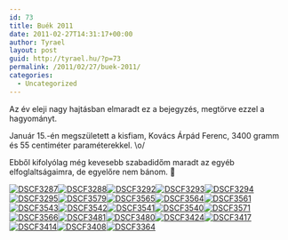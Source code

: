 ```yaml
---
id: 73
title: Buék 2011
date: 2011-02-27T14:31:17+00:00
author: Tyrael
layout: post
guid: http://tyrael.hu/?p=73
permalink: /2011/02/27/buek-2011/
categories:
  - Uncategorized
---
```

Az év eleji nagy hajtásban elmaradt ez a bejegyzés, megtörve ezzel a hagyományt.

Január 15.-én megszületett a kisfiam, Kovács Árpád Ferenc, 3400 gramm és 55 centiméter paraméterekkel. \o/

Ebből kifolyólag még kevesebb szabadidőm maradt az egyéb elfoglaltságaimra, de egyelőre nem bánom. 🙂

<p class="flickrTag_container">
  <a href="http://www.flickr.com/photos/58358067@N07/5358175398/in/set-72157625705301007/" class="flickr"><img src="http://farm6.static.flickr.com/5122/5358175398_8209c0cee0_s.jpg" alt="DSCF3287" class="flickr square set" /></a><a href="http://www.flickr.com/photos/58358067@N07/5358175422/in/set-72157625705301007/" class="flickr"><img src="http://farm6.static.flickr.com/5129/5358175422_70712ff42e_s.jpg" alt="DSCF3288" class="flickr square set" /></a><a href="http://www.flickr.com/photos/58358067@N07/5358175438/in/set-72157625705301007/" class="flickr"><img src="http://farm6.static.flickr.com/5206/5358175438_7103d1a298_s.jpg" alt="DSCF3292" class="flickr square set" /></a><a href="http://www.flickr.com/photos/58358067@N07/5358175454/in/set-72157625705301007/" class="flickr"><img src="http://farm6.static.flickr.com/5245/5358175454_d5cba64509_s.jpg" alt="DSCF3293" class="flickr square set" /></a><a href="http://www.flickr.com/photos/58358067@N07/5358175462/in/set-72157625705301007/" class="flickr"><img src="http://farm6.static.flickr.com/5204/5358175462_ec6c339580_s.jpg" alt="DSCF3294" class="flickr square set" /></a><a href="http://www.flickr.com/photos/58358067@N07/5358175474/in/set-72157625705301007/" class="flickr"><img src="http://farm6.static.flickr.com/5002/5358175474_f67f009474_s.jpg" alt="DSCF3295" class="flickr square set" /></a><a href="http://www.flickr.com/photos/58358067@N07/5442103806/in/set-72157625705301007/" class="flickr"><img src="http://farm5.static.flickr.com/4080/5442103806_2eacf570ab_s.jpg" alt="DSCF3579" class="flickr square set" /></a><a href="http://www.flickr.com/photos/58358067@N07/5442104444/in/set-72157625705301007/" class="flickr"><img src="http://farm5.static.flickr.com/4138/5442104444_d673872208_s.jpg" alt="DSCF3565" class="flickr square set" /></a><a href="http://www.flickr.com/photos/58358067@N07/5442105646/in/set-72157625705301007/" class="flickr"><img src="http://farm6.static.flickr.com/5140/5442105646_6008560cec_s.jpg" alt="DSCF3564" class="flickr square set" /></a><a href="http://www.flickr.com/photos/58358067@N07/5441502419/in/set-72157625705301007/" class="flickr"><img src="http://farm6.static.flickr.com/5053/5441502419_1cc315eac7_s.jpg" alt="DSCF3561" class="flickr square set" /></a><a href="http://www.flickr.com/photos/58358067@N07/5442107002/in/set-72157625705301007/" class="flickr"><img src="http://farm5.static.flickr.com/4141/5442107002_9e75824d5b_s.jpg" alt="DSCF3543" class="flickr square set" /></a><a href="http://www.flickr.com/photos/58358067@N07/5441503839/in/set-72157625705301007/" class="flickr"><img src="http://farm5.static.flickr.com/4142/5441503839_536f036d12_s.jpg" alt="DSCF3542" class="flickr square set" /></a><a href="http://www.flickr.com/photos/58358067@N07/5442108144/in/set-72157625705301007/" class="flickr"><img src="http://farm6.static.flickr.com/5100/5442108144_1e4d3bb9b8_s.jpg" alt="DSCF3541" class="flickr square set" /></a><a href="http://www.flickr.com/photos/58358067@N07/5442108692/in/set-72157625705301007/" class="flickr"><img src="http://farm6.static.flickr.com/5098/5442108692_bb6792efa9_s.jpg" alt="DSCF3540" class="flickr square set" /></a><a href="http://www.flickr.com/photos/58358067@N07/5442109268/in/set-72157625705301007/" class="flickr"><img src="http://farm6.static.flickr.com/5299/5442109268_4baae9a051_s.jpg" alt="DSCF3571" class="flickr square set" /></a><a href="http://www.flickr.com/photos/58358067@N07/5441506569/in/set-72157625705301007/" class="flickr"><img src="http://farm6.static.flickr.com/5295/5441506569_384eb4d41e_s.jpg" alt="DSCF3566" class="flickr square set" /></a><a href="http://www.flickr.com/photos/58358067@N07/5442110832/in/set-72157625705301007/" class="flickr"><img src="http://farm6.static.flickr.com/5098/5442110832_5dfc2bdd26_s.jpg" alt="DSCF3481" class="flickr square set" /></a><a href="http://www.flickr.com/photos/58358067@N07/5442111364/in/set-72157625705301007/" class="flickr"><img src="http://farm6.static.flickr.com/5054/5442111364_94a0928a71_s.jpg" alt="DSCF3480" class="flickr square set" /></a><a href="http://www.flickr.com/photos/58358067@N07/5441508583/in/set-72157625705301007/" class="flickr"><img src="http://farm6.static.flickr.com/5140/5441508583_8a1ca0933c_s.jpg" alt="DSCF3424" class="flickr square set" /></a><a href="http://www.flickr.com/photos/58358067@N07/5442112748/in/set-72157625705301007/" class="flickr"><img src="http://farm6.static.flickr.com/5260/5442112748_ed3c763250_s.jpg" alt="DSCF3417" class="flickr square set" /></a><a href="http://www.flickr.com/photos/58358067@N07/5442113546/in/set-72157625705301007/" class="flickr"><img src="http://farm6.static.flickr.com/5216/5442113546_a441403055_s.jpg" alt="DSCF3414" class="flickr square set" /></a><a href="http://www.flickr.com/photos/58358067@N07/5441510743/in/set-72157625705301007/" class="flickr"><img src="http://farm5.static.flickr.com/4076/5441510743_3db1a79503_s.jpg" alt="DSCF3408" class="flickr square set" /></a><a href="http://www.flickr.com/photos/58358067@N07/5441511425/in/set-72157625705301007/" class="flickr"><img src="http://farm6.static.flickr.com/5260/5441511425_494c413912_s.jpg" alt="DSCF3364" class="flickr square set" /></a>
</p>